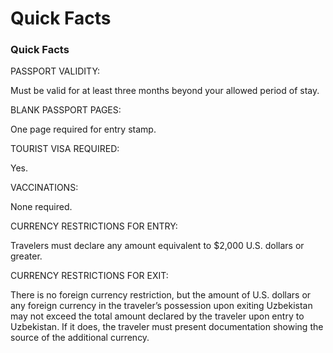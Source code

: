 # Quick Facts

### Quick Facts

PASSPORT VALIDITY:

Must be valid for at least three months beyond your allowed period of stay.

BLANK PASSPORT PAGES:

One page required for entry stamp.

TOURIST VISA REQUIRED:

Yes.

VACCINATIONS:

None required.

CURRENCY RESTRICTIONS FOR ENTRY:

Travelers must declare any amount equivalent to $2,000 U.S. dollars or greater.

CURRENCY RESTRICTIONS FOR EXIT:

There is no foreign currency restriction, but the amount of U.S. dollars or any foreign currency in the traveler’s possession upon exiting Uzbekistan may not exceed the total amount declared by the traveler upon entry to Uzbekistan. If it does, the traveler must present documentation showing the source of the additional currency.